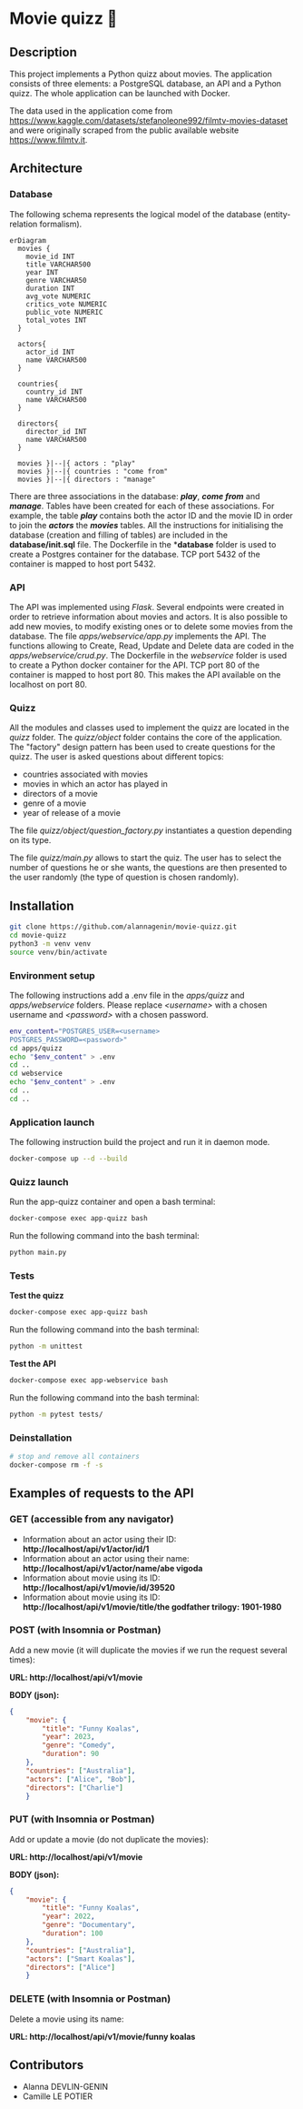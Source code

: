 # Movie quizz :movie_camera:

## Description

This project implements a Python quizz about movies. The application consists of three elements: a PostgreSQL database, an API and a Python quizz. The whole application can be launched with Docker.

The data used in the application come from https://www.kaggle.com/datasets/stefanoleone992/filmtv-movies-dataset and were originally scraped from the public available website https://www.filmtv.it.

## Architecture

### Database

The following schema represents the logical model of the database (entity-relation formalism).
```mermaid
erDiagram
  movies {
    movie_id INT 
    title VARCHAR500
    year INT
    genre VARCHAR50
    duration INT
    avg_vote NUMERIC
    critics_vote NUMERIC
    public_vote NUMERIC
    total_votes INT
  }

  actors{
    actor_id INT
    name VARCHAR500
  }
  
  countries{
    country_id INT
    name VARCHAR500
  }

  directors{
    director_id INT
    name VARCHAR500
  }

  movies }|--|{ actors : "play"
  movies }|--|{ countries : "come from"
  movies }|--|{ directors : "manage"
```
There are three associations in the database: ***play***, ***come from*** and ***manage***. Tables have been created for each of these associations. For example, the table ***play*** contains both the actor ID and the movie ID in order to join the ***actors*** the ***movies*** tables. All the instructions for initialising the database (creation and filling of tables) are included in the **database/init.sql** file. The Dockerfile in the ***database** folder is used to create a Postgres container for the database. TCP port 5432 of the container is mapped to host port 5432.

### API
The API was implemented using *Flask*. Several endpoints were created in order to retrieve information about movies and actors. It is also possible to add new movies, to modify existing ones or to delete some movies from the database. The file *apps/webservice/app.py* implements the API. The functions allowing to Create, Read, Update and Delete data are coded in the *apps/webservice/crud.py*. The Dockerfile in the *webservice* folder is used to create a Python docker container for the API. TCP port 80 of the container is mapped to host port 80. This makes the API available on the localhost on port 80.

### Quizz
All the modules and classes used to implement the quizz are located in the *quizz* folder. The *quizz/object* folder contains the core of the application. The "factory" design pattern has been used to create questions for the quizz. The user is asked questions about different topics:
- countries associated with movies
- movies in which an actor has played in
- directors of a movie
- genre of a movie
- year of release of a movie

The file *quizz/object/question_factory.py* instantiates a question depending on its type.

The file *quizz/main.py* allows to start the quiz. The user has to select the number of questions he or she wants, the questions are then presented to the user randomly (the type of question is chosen randomly).

## Installation

```bash
git clone https://github.com/alannagenin/movie-quizz.git
cd movie-quizz
python3 -m venv venv
source venv/bin/activate
```
### Environment setup
The following instructions add a .env file in the *apps/quizz* and *apps/webservice* folders. Please replace *\<username\>* with a chosen username and *\<password\>* with a chosen password.

```bash
env_content="POSTGRES_USER=<username>
POSTGRES_PASSWORD=<password>"
cd apps/quizz
echo "$env_content" > .env
cd ..
cd webservice
echo "$env_content" > .env
cd ..
cd ..
```

### Application launch

The following instruction build the project and run it in daemon mode.

```bash
docker-compose up --d --build
```

### Quizz launch

Run the app-quizz container and open a bash terminal:

```bash
docker-compose exec app-quizz bash
```

Run the following command into the bash terminal:

```bash
python main.py
```

### Tests

**Test the quizz**

```bash
docker-compose exec app-quizz bash
```

Run the following command into the bash terminal:

```bash
python -m unittest
```

**Test the API**

```bash
docker-compose exec app-webservice bash
```

Run the following command into the bash terminal:

```bash
python -m pytest tests/
```

### Deinstallation

```bash
# stop and remove all containers
docker-compose rm -f -s
```

## Examples of requests to the API

###  GET (accessible from any navigator)

- Information about an actor using their ID: **http://localhost/api/v1/actor/id/1**
- Information about an actor using their name: **http://localhost/api/v1/actor/name/abe vigoda**
- Information about movie using its ID: **http://localhost/api/v1/movie/id/39520**
- Information about movie using its ID: **http://localhost/api/v1/movie/title/the godfather trilogy: 1901-1980**

### POST (with Insomnia or Postman)

Add a new movie (it will duplicate the movies if we run the request several times):

**URL: http://localhost/api/v1/movie**

**BODY (json):**
```json
{
	"movie": {
		"title": "Funny Koalas",
		"year": 2023,
		"genre": "Comedy",
		"duration": 90
	},
	"countries": ["Australia"],
	"actors": ["Alice", "Bob"],
	"directors": ["Charlie"]
    }
```

### PUT (with Insomnia or Postman)

Add or update a movie (do not duplicate the movies):

**URL: http://localhost/api/v1/movie**

**BODY (json):**
```json
{
	"movie": {
		"title": "Funny Koalas",
		"year": 2022,
		"genre": "Documentary",
		"duration": 100
	},
	"countries": ["Australia"],
	"actors": ["Smart Koalas"],
	"directors": ["Alice"]
    }
```

### DELETE (with Insomnia or Postman)

Delete a movie using its name:

**URL: http://localhost/api/v1/movie/funny koalas**

## Contributors

* Alanna DEVLIN-GENIN
* Camille LE POTIER